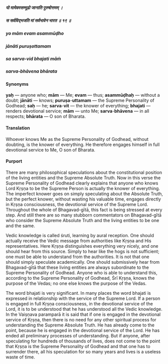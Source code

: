 ##### यो मामेवमसम्मूढो जानाति पुरुषोत्तमम् ।
##### स सर्वविद्भजति मां सर्वभावेन भारत ॥ १९ ॥

##### yo mām evam asammūḍho
##### jānāti puruṣottamam
##### sa sarva-vid bhajati māṁ
##### sarva-bhāvena bhārata

#### Synonyms

**yaḥ** — anyone who; **mām** — Me; **evam** — thus; **asammūḍhaḥ** — without a doubt; **jānāti** — knows; **puruṣa**-**uttamam** — the Supreme Personality of Godhead; **saḥ** — he; **sarva**-**vit** — the knower of everything; **bhajati** — renders devotional service; **mām** — unto Me; **sarva**-**bhāvena** — in all respects; **bhārata** — O son of Bharata.

#### Translation

Whoever knows Me as the Supreme Personality of Godhead, without doubting, is the knower of everything. He therefore engages himself in full devotional service to Me, O son of Bharata.

#### Purport

There are many philosophical speculations about the constitutional position of the living entities and the Supreme Absolute Truth. Now in this verse the Supreme Personality of Godhead clearly explains that anyone who knows Lord Kṛṣṇa to be the Supreme Person is actually the knower of everything. The imperfect knower goes on simply speculating about the Absolute Truth, but the perfect knower, without wasting his valuable time, engages directly in Kṛṣṇa consciousness, the devotional service of the Supreme Lord. Throughout the whole of Bhagavad-gītā, this fact is being stressed at every step. And still there are so many stubborn commentators on Bhagavad-gītā who consider the Supreme Absolute Truth and the living entities to be one and the same.

Vedic knowledge is called śruti, learning by aural reception. One should actually receive the Vedic message from authorities like Kṛṣṇa and His representatives. Here Kṛṣṇa distinguishes everything very nicely, and one should hear from this source. Simply to hear like the hogs is not sufficient; one must be able to understand from the authorities. It is not that one should simply speculate academically. One should submissively hear from Bhagavad-gītā that these living entities are always subordinate to the Supreme Personality of Godhead. Anyone who is able to understand this, according to the Supreme Personality of Godhead, Śrī Kṛṣṇa, knows the purpose of the Vedas; no one else knows the purpose of the Vedas.

The word bhajati is very significant. In many places the word bhajati is expressed in relationship with the service of the Supreme Lord. If a person is engaged in full Kṛṣṇa consciousness, in the devotional service of the Lord, it is to be understood that he has understood all the Vedic knowledge. In the Vaiṣṇava paramparā it is said that if one is engaged in the devotional service of Kṛṣṇa, then there is no need for any other spiritual process for understanding the Supreme Absolute Truth. He has already come to the point, because he is engaged in the devotional service of the Lord. He has ended all preliminary processes of understanding. But if anyone, after speculating for hundreds of thousands of lives, does not come to the point that Kṛṣṇa is the Supreme Personality of Godhead and that one has to surrender there, all his speculation for so many years and lives is a useless waste of time.